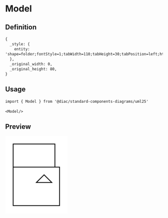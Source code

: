 # Model

## Definition

```
{
  _style: { 
    entity: 'shape=folder;fontStyle=1;tabWidth=110;tabHeight=30;tabPosition=left;html=1;boundedLbl=1;folderSymbol=triangle;whiteSpace=wrap;',
  },
  _original_width: 0,
  _original_height: 80,
}
```

## Usage

```
import { Model } from '@diac/standard-components-diagrams/uml25'

<Model/>
```

## Preview

<img src="./model.png" width="200"/>

